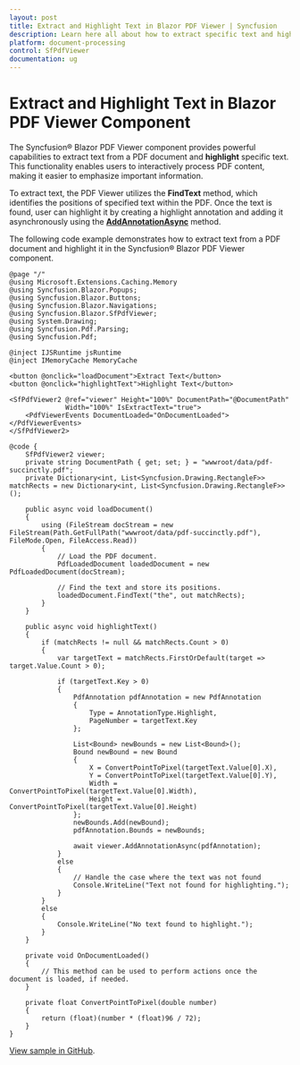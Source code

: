 ```yaml
---
layout: post
title: Extract and Highlight Text in Blazor PDF Viewer | Syncfusion
description: Learn here all about how to extract specific text and highlight it in the Syncfusion Blazor PDF Viewer component.
platform: document-processing
control: SfPdfViewer
documentation: ug
---
```


# Extract and Highlight Text in Blazor PDF Viewer Component

The Syncfusion&reg; Blazor PDF Viewer component provides powerful capabilities to extract text from a PDF document and **highlight** specific text. This functionality enables users to interactively process PDF content, making it easier to emphasize important information.

To extract text, the PDF Viewer utilizes the **FindText** method, which identifies the positions of specified text within the PDF. Once the text is found, user can highlight it by creating a highlight annotation and adding it asynchronously using the [**AddAnnotationAsync**](https://help.syncfusion.com/cr/blazor/Syncfusion.Blazor.SfPdfViewer.PdfViewerBase.html#Syncfusion_Blazor_SfPdfViewer_PdfViewerBase_AddAnnotationAsync_Syncfusion_Blazor_SfPdfViewer_PdfAnnotation_) method.

The following code example demonstrates how to extract text from a PDF document and highlight it in the Syncfusion&reg; Blazor PDF Viewer component.

```cshtml
@page "/"
@using Microsoft.Extensions.Caching.Memory
@using Syncfusion.Blazor.Popups;
@using Syncfusion.Blazor.Buttons;
@using Syncfusion.Blazor.Navigations;
@using Syncfusion.Blazor.SfPdfViewer;
@using System.Drawing;
@using Syncfusion.Pdf.Parsing;
@using Syncfusion.Pdf;

@inject IJSRuntime jsRuntime
@inject IMemoryCache MemoryCache

<button @onclick="loadDocument">Extract Text</button>
<button @onclick="highlightText">Highlight Text</button>

<SfPdfViewer2 @ref="viewer" Height="100%" DocumentPath="@DocumentPath"
              Width="100%" IsExtractText="true">
    <PdfViewerEvents DocumentLoaded="OnDocumentLoaded"></PdfViewerEvents>
</SfPdfViewer2>

@code {
    SfPdfViewer2 viewer;
    private string DocumentPath { get; set; } = "wwwroot/data/pdf-succinctly.pdf";
    private Dictionary<int, List<Syncfusion.Drawing.RectangleF>> matchRects = new Dictionary<int, List<Syncfusion.Drawing.RectangleF>>();

    public async void loadDocument()
    {
        using (FileStream docStream = new FileStream(Path.GetFullPath("wwwroot/data/pdf-succinctly.pdf"), FileMode.Open, FileAccess.Read))
        {
            // Load the PDF document.
            PdfLoadedDocument loadedDocument = new PdfLoadedDocument(docStream);

            // Find the text and store its positions.
            loadedDocument.FindText("the", out matchRects);
        }
    }

    public async void highlightText()
    {
        if (matchRects != null && matchRects.Count > 0)
        {
            var targetText = matchRects.FirstOrDefault(target => target.Value.Count > 0);

            if (targetText.Key > 0)
            {
                PdfAnnotation pdfAnnotation = new PdfAnnotation
                {
                    Type = AnnotationType.Highlight,
                    PageNumber = targetText.Key
                };

                List<Bound> newBounds = new List<Bound>();
                Bound newBound = new Bound
                {
                    X = ConvertPointToPixel(targetText.Value[0].X),
                    Y = ConvertPointToPixel(targetText.Value[0].Y),
                    Width = ConvertPointToPixel(targetText.Value[0].Width),
                    Height = ConvertPointToPixel(targetText.Value[0].Height)
                };
                newBounds.Add(newBound);
                pdfAnnotation.Bounds = newBounds;

                await viewer.AddAnnotationAsync(pdfAnnotation);
            }
            else
            {
                // Handle the case where the text was not found
                Console.WriteLine("Text not found for highlighting.");
            }
        }
        else
        {
            Console.WriteLine("No text found to highlight.");
        }
    }

    private void OnDocumentLoaded()
    {
        // This method can be used to perform actions once the document is loaded, if needed.
    }

    private float ConvertPointToPixel(double number)
    {
        return (float)(number * (float)96 / 72);
    }
}
```

 [View sample in GitHub](https://github.com/SyncfusionExamples/blazor-pdf-viewer-examples/tree/master/Common/Extract%20Particular%20Text%20and%20Highlight).

